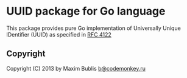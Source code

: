 # UUID package for Go language

This package provides pure Go implementation of Universally Unique IDentifier (UUID) as specified in [RFC 4122](http://tools.ietf.org/html/rfc4122)

## Copyright

Copyright (C) 2013 by Maxim Bublis <b@codemonkey.ru>

